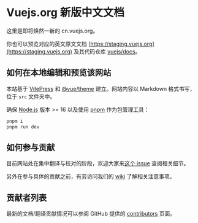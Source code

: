 # Vuejs.org 新版中文文档

这里是即将焕然一新的 cn.vuejs.org。

你也可以预览对应的英文原文文档 [https://staging.vuejs.org](https://staging.vuejs.org) 及其代码仓库 [vuejs/docs](https://github.com/vuejs/docs)。

## 如何在本地编辑和预览该网站

本站基于 [VitePress](https://github.com/vuejs/vitepress) 和 [@vue/theme](https://github.com/vuejs/vue-theme) 建立。网站内容以 Markdown 格式书写，位于 `src` 文件夹中。

确保 [Node.js](https://nodejs.org/en/) 版本 >= 16 以及使用 [pnpm](https://pnpm.io/) 作为包管理工具：

```sh
pnpm i
pnpm run dev
```

## 如何参与贡献

目前网站处在集中翻译与校对的阶段，欢迎大家来[这个 issue](https://github.com/vuejs-translations/docs-zh-cn/issues/8) 查阅相关细节。

另外在参与具体的贡献之前，有劳访问我们的 [wiki](https://github.com/vuejs-translations/docs-zh-cn/wiki) 了解相关注意事项。

## 贡献者列表

最新的文档/翻译贡献情况可以参阅 GitHub 提供的 [contributors](https://github.com/vuejs-translations/docs-zh-cn/graphs/contributors) 页面。
